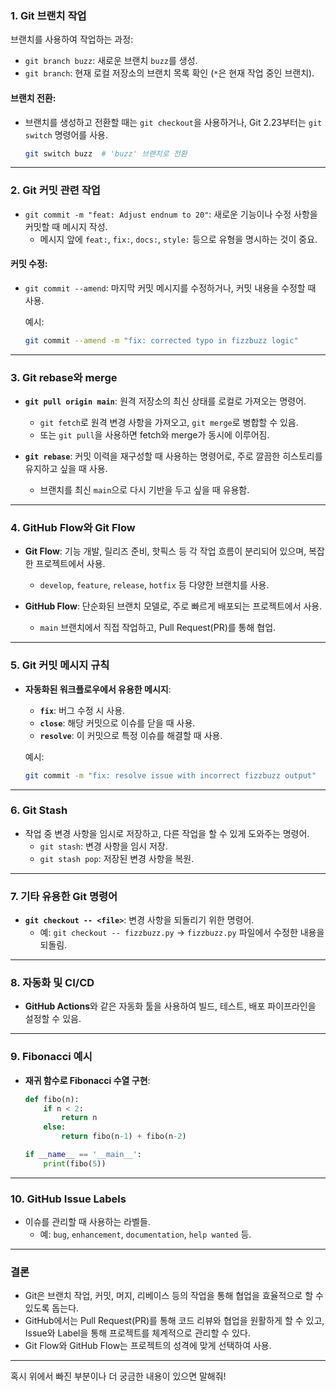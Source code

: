 ### 1. **Git 브랜치 작업**
브랜치를 사용하여 작업하는 과정:
- `git branch buzz`: 새로운 브랜치 `buzz`를 생성.
- `git branch`: 현재 로컬 저장소의 브랜치 목록 확인 (`*`은 현재 작업 중인 브랜치).
  
#### 브랜치 전환:
- 브랜치를 생성하고 전환할 때는 `git checkout`을 사용하거나, Git 2.23부터는 `git switch` 명령어를 사용.
  
  ```bash
  git switch buzz  # 'buzz' 브랜치로 전환
  ```

---

### 2. **Git 커밋 관련 작업**
- `git commit -m "feat: Adjust endnum to 20"`: 새로운 기능이나 수정 사항을 커밋할 때 메시지 작성.
  - 메시지 앞에 `feat:`, `fix:`, `docs:`, `style:` 등으로 유형을 명시하는 것이 중요.

#### 커밋 수정:
- `git commit --amend`: 마지막 커밋 메시지를 수정하거나, 커밋 내용을 수정할 때 사용.
  
  예시:
  ```bash
  git commit --amend -m "fix: corrected typo in fizzbuzz logic"
  ```

---

### 3. **Git rebase와 merge**
- **`git pull origin main`**: 원격 저장소의 최신 상태를 로컬로 가져오는 명령어.
  - `git fetch`로 원격 변경 사항을 가져오고, `git merge`로 병합할 수 있음.
  - 또는 `git pull`을 사용하면 fetch와 merge가 동시에 이루어짐.

- **`git rebase`**: 커밋 이력을 재구성할 때 사용하는 명령어로, 주로 깔끔한 히스토리를 유지하고 싶을 때 사용.
  - 브랜치를 최신 `main`으로 다시 기반을 두고 싶을 때 유용함.

---

### 4. **GitHub Flow와 Git Flow**
- **Git Flow**: 기능 개발, 릴리즈 준비, 핫픽스 등 각 작업 흐름이 분리되어 있으며, 복잡한 프로젝트에서 사용.
  - `develop`, `feature`, `release`, `hotfix` 등 다양한 브랜치를 사용.

- **GitHub Flow**: 단순화된 브랜치 모델로, 주로 빠르게 배포되는 프로젝트에서 사용.
  - `main` 브랜치에서 직접 작업하고, Pull Request(PR)를 통해 협업.

---

### 5. **Git 커밋 메시지 규칙**
- **자동화된 워크플로우에서 유용한 메시지**:
  - **`fix`**: 버그 수정 시 사용.
  - **`close`**: 해당 커밋으로 이슈를 닫을 때 사용.
  - **`resolve`**: 이 커밋으로 특정 이슈를 해결할 때 사용.

  예시:
  ```bash
  git commit -m "fix: resolve issue with incorrect fizzbuzz output"
  ```

---

### 6. **Git Stash** 
- 작업 중 변경 사항을 임시로 저장하고, 다른 작업을 할 수 있게 도와주는 명령어.
  - `git stash`: 변경 사항을 임시 저장.
  - `git stash pop`: 저장된 변경 사항을 복원.

---

### 7. **기타 유용한 Git 명령어**
- **`git checkout -- <file>`**: 변경 사항을 되돌리기 위한 명령어. 
  - 예: `git checkout -- fizzbuzz.py` → `fizzbuzz.py` 파일에서 수정한 내용을 되돌림.

---

### 8. **자동화 및 CI/CD**
- **GitHub Actions**와 같은 자동화 툴을 사용하여 빌드, 테스트, 배포 파이프라인을 설정할 수 있음.

---

### 9. **Fibonacci 예시**
- **재귀 함수로 Fibonacci 수열 구현**:
  
  ```python
  def fibo(n):
      if n < 2:
          return n
      else:
          return fibo(n-1) + fibo(n-2)

  if __name__ == '__main__':
      print(fibo(5))
  ```

---

### 10. **GitHub Issue Labels**
- 이슈를 관리할 때 사용하는 라벨들.
  - 예: `bug`, `enhancement`, `documentation`, `help wanted` 등.

---

### 결론
- Git은 브랜치 작업, 커밋, 머지, 리베이스 등의 작업을 통해 협업을 효율적으로 할 수 있도록 돕는다.
- GitHub에서는 Pull Request(PR)를 통해 코드 리뷰와 협업을 원활하게 할 수 있고, Issue와 Label을 통해 프로젝트를 체계적으로 관리할 수 있다.
- Git Flow와 GitHub Flow는 프로젝트의 성격에 맞게 선택하여 사용.

---

혹시 위에서 빠진 부분이나 더 궁금한 내용이 있으면 말해줘!
